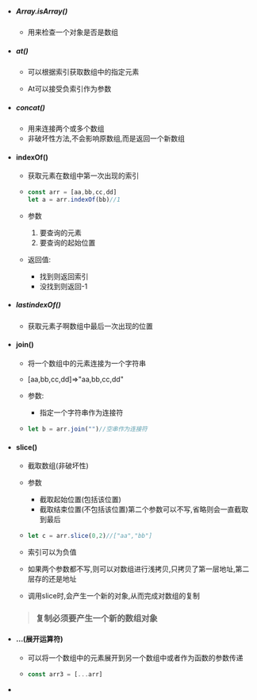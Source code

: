 - ##### Array.isArray()

  - 用来检查一个对象是否是数组

- ##### at()

  - 可以根据索引获取数组中的指定元素

  - At可以接受负索引作为参数

- ##### concat()

  - 用来连接两个或多个数组
  - 非破坏性方法,不会影响原数组,而是返回一个新数组
  
- #### indexOf()
  
  - 获取元素在数组中第一次出现的索引
  
  - ```js
    const arr = [aa,bb,cc,dd]
    let a = arr.indexOf(bb)//1
    ```
  
  - 参数
  
    1. 要查询的元素
    2. 要查询的起始位置
    
  - 返回值:
  
    - 找到则返回索引
    - 没找到则返回-1
  
- ##### lastindexOf()
  
  - 获取元素子啊数组中最后一次出现的位置
  
- #### join()
  
  - 将一个数组中的元素连接为一个字符串
  
  -  [aa,bb,cc,dd]=>"aa,bb,cc,dd"
  
  - 参数:
  
    - 指定一个字符串作为连接符
  
  - ```js
    let b = arr.join("")//空串作为连接符
    ```
  
- #### slice()
  
  - 截取数组(非破坏性)
  
  - 参数
  
    - 截取起始位置(包括该位置)
    - 截取结束位置(不包括该位置)第二个参数可以不写,省略则会一直截取到最后
  
  - ```js
    let c = arr.slice(0,2)//["aa","bb"]
    ```
  
  - 索引可以为负值
  
  - 如果两个参数都不写,则可以对数组进行浅拷贝,只拷贝了第一层地址,第二层存的还是地址
  
  - 调用slice时,会产生一个新的对象,从而完成对数组的复制
  
  > ### 复制必须要产生一个新的数组对象
  
- #### ...(展开运算符)
  
  - 可以将一个数组中的元素展开到另一个数组中或者作为函数的参数传递
  
  - ```js
    const arr3 = [...arr]
    ```
  
- 

  

  

  

  

  

  

  
